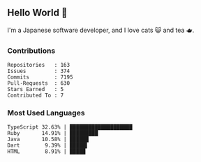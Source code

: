 ## Hello World 👋

I'm a Japanese software developer, and I love cats 😺 and tea 🫖.

### Contributions

    Repositories   : 163
    Issues         : 374
    Commits        : 7195
    Pull-Requests  : 630
    Stars Earned   : 5
    Contributed To : 7

### Most Used Languages

    TypeScript 32.63% | ████████████████████
    Ruby       14.91% | █████████
    Java       10.58% | ██████
    Dart        9.39% | █████▌
    HTML        8.91% | █████
